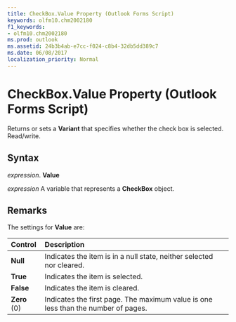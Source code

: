 ```yaml
---
title: CheckBox.Value Property (Outlook Forms Script)
keywords: olfm10.chm2002180
f1_keywords:
- olfm10.chm2002180
ms.prod: outlook
ms.assetid: 24b3b4ab-e7cc-f024-c8b4-32db5dd389c7
ms.date: 06/08/2017
localization_priority: Normal
---
```



# CheckBox.Value Property (Outlook Forms Script)

Returns or sets a  **Variant** that specifies whether the check box is selected. Read/write.


## Syntax

_expression_. **Value**

_expression_ A variable that represents a  **CheckBox** object.


## Remarks

The settings for  **Value** are:



|Control|Description|
|:-----|:-----|
| **Null**|Indicates the item is in a null state, neither selected nor cleared.|
| **True**| Indicates the item is selected.|
| **False**|Indicates the item is cleared.|
| **Zero** (0)|Indicates the first page. The maximum value is one less than the number of pages.|

